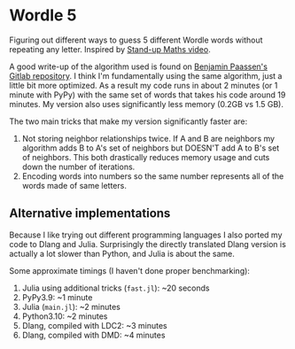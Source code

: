 # Wordle 5

Figuring out different ways to guess 5 different Wordle words without repeating any letter.
Inspired by [Stand-up Maths video](https://www.youtube.com/watch?v=_-AfhLQfb6w).

A good write-up of the algorithm used is found on [Benjamin Paassen's Gitlab repository](https://gitlab.com/bpaassen/five_clique/-/tree/main/).
I think I'm fundamentally using the same algorithm, just a little bit more optimized.
As a result my code runs in about 2 minutes (or 1 minute with PyPy) with the same set of words that takes his
code around 19 minutes. My version also uses significantly less memory (0.2GB vs 1.5 GB).

The two main tricks that make my version significantly faster are:
1. Not storing neighbor relationships twice. If A and B are neighbors my algorithm adds B to A's set of neighbors but DOESN'T add A to B's set of neighbors. This both drastically reduces memory usage and cuts down the number of iterations.
2. Encoding words into numbers so the same number represents all of the words made of same letters.


## Alternative implementations

Because I like trying out different programming languages I also ported my code to Dlang and Julia.
Surprisingly the directly translated Dlang version is actually a lot slower than Python, and Julia is about the same.

Some approximate timings (I haven't done proper benchmarking):
1. Julia using additional tricks (`fast.jl`): ~20 seconds
1. PyPy3.9: ~1 minute
1. Julia (`main.jl`): ~2 minutes
1. Python3.10: ~2 minutes
1. Dlang, compiled with LDC2: ~3 minutes
1. Dlang, compiled with DMD: ~4 minutes
 
